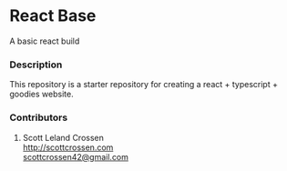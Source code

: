 # React Base

A basic react build

### Description

This repository is a starter repository for creating a react + typescript + goodies website.

### Contributors

1. Scott Leland Crossen  
   <http://scottcrossen.com>  
   <scottcrossen42@gmail.com>
